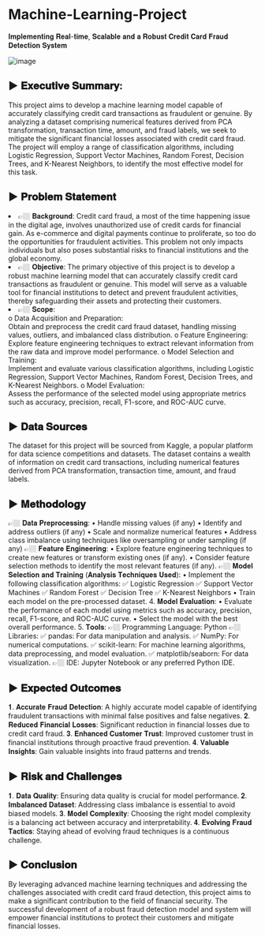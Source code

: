 # Machine-Learning-Project
𝐈𝐦𝐩𝐥𝐞𝐦𝐞𝐧𝐭𝐢𝐧𝐠 𝐑𝐞𝐚𝐥-𝐭𝐢𝐦𝐞, 𝐒𝐜𝐚𝐥𝐚𝐛𝐥𝐞 𝐚𝐧𝐝 𝐚 𝐑𝐨𝐛𝐮𝐬𝐭 𝐂𝐫𝐞𝐝𝐢𝐭 𝐂𝐚𝐫𝐝 𝐅𝐫𝐚𝐮𝐝 𝐃𝐞𝐭𝐞𝐜𝐭𝐢𝐨𝐧 𝐒𝐲𝐬𝐭𝐞𝐦


![image](https://github.com/user-attachments/assets/b9aedeaa-46ed-46be-879d-1938375f57ec)


<h2>▶️	𝐄𝐱𝐞𝐜𝐮𝐭𝐢𝐯𝐞 𝐒𝐮𝐦𝐦𝐚𝐫𝐲:</h2> This project aims to develop a machine learning model capable of accurately classifying credit card transactions as fraudulent or genuine. By analyzing a dataset comprising numerical features derived from PCA transformation, transaction time, amount, and fraud labels, we seek to mitigate the significant financial losses associated with credit card fraud. The project will employ a range of classification algorithms, including Logistic Regression, Support Vector Machines, Random Forest, Decision Trees, and K-Nearest Neighbors, to identify the most effective model for this task.



<h2>▶️	𝐏𝐫𝐨𝐛𝐥𝐞𝐦 𝐒𝐭𝐚𝐭𝐞𝐦𝐞𝐧𝐭</h2>
<li>👉🏼	𝐁𝐚𝐜𝐤𝐠𝐫𝐨𝐮𝐧𝐝:</h2> Credit card fraud, a most of the time happening issue in the digital age, involves unauthorized use of credit cards for financial gain. As e-commerce and digital payments continue to proliferate, so too do the opportunities for fraudulent activities. This problem not only impacts individuals but also poses substantial risks to financial institutions and the global economy.   
<li>👉🏼	𝐎𝐛𝐣𝐞𝐜𝐭𝐢𝐯𝐞:</h2> The primary objective of this project is to develop a robust machine learning model that can accurately classify credit card transactions as fraudulent or genuine. This model will serve as a valuable tool for financial institutions to detect and prevent fraudulent activities, thereby safeguarding their assets and protecting their customers.
<li>👉🏼	𝐒𝐜𝐨𝐩𝐞:</h2><br>
o	Data Acquisition and Preparation:<br> Obtain and preprocess the credit card fraud dataset, handling missing values, outliers, and imbalanced class distribution.
o	Feature Engineering:<br> Explore feature engineering techniques to extract relevant information from the raw data and improve model performance.   
o	Model Selection and Training:<br> Implement and evaluate various classification algorithms, including Logistic Regression, Support Vector Machines, Random Forest, Decision Trees, and K-Nearest Neighbors.
o	Model Evaluation:<br> Assess the performance of the selected model using appropriate metrics such as accuracy, precision, recall, F1-score, and ROC-AUC curve.<br>


<h2>▶️	𝐃𝐚𝐭𝐚 𝐒𝐨𝐮𝐫𝐜𝐞𝐬</h2>
The dataset for this project will be sourced from Kaggle, a popular platform for data science competitions and datasets. The dataset contains a wealth of information on credit card transactions, including numerical features derived from PCA transformation, transaction time, amount, and fraud labels.


<h2>▶️	𝐌𝐞𝐭𝐡𝐨𝐝𝐨𝐥𝐨𝐠𝐲</h2>
👉🏼	𝐃𝐚𝐭𝐚 𝐏𝐫𝐞𝐩𝐫𝐨𝐜𝐞𝐬𝐬𝐢𝐧𝐠:
•	Handle missing values (if any)
•	Identify and address outliers (if any)
•	Scale and normalize numerical features
•	Address class imbalance using techniques like oversampling or under sampling (if any)
👉🏼	𝐅𝐞𝐚𝐭𝐮𝐫𝐞 𝐄𝐧𝐠𝐢𝐧𝐞𝐞𝐫𝐢𝐧𝐠:
•	Explore feature engineering techniques to create new features or transform existing ones (if any).
•	Consider feature selection methods to identify the most relevant features (if any).
👉🏼	𝐌𝐨𝐝𝐞𝐥 𝐒𝐞𝐥𝐞𝐜𝐭𝐢𝐨𝐧 𝐚𝐧𝐝 𝐓𝐫𝐚𝐢𝐧𝐢𝐧𝐠 (𝐀𝐧𝐚𝐥𝐲𝐬𝐢𝐬 𝐓𝐞𝐜𝐡𝐧𝐢𝐪𝐮𝐞𝐬 𝐔𝐬𝐞𝐝):
•	Implement the following classification algorithms: 
✅	Logistic Regression
✅	Support Vector Machines
✅	Random Forest   
✅	Decision Tree
✅	K-Nearest Neighbors
•	Train each model on the pre-processed dataset.
4.	𝐌𝐨𝐝𝐞𝐥 𝐄𝐯𝐚𝐥𝐮𝐚𝐭𝐢𝐨𝐧:
•	Evaluate the performance of each model using metrics such as accuracy, precision, recall, F1-score, and ROC-AUC curve.
•	Select the model with the best overall performance.
5.	𝐓𝐨𝐨𝐥𝐬:
👉🏼	Programming Language: Python   
👉🏼	Libraries:
✅	pandas: For data manipulation and analysis.
✅	NumPy: For numerical computations.
✅	scikit-learn: For machine learning algorithms, data preprocessing, and model evaluation.   
✅	matplotlib/seaborn: For data visualization.
👉🏼	IDE: Jupyter Notebook or any preferred Python IDE.


<h2>▶️	𝐄𝐱𝐩𝐞𝐜𝐭𝐞𝐝 𝐎𝐮𝐭𝐜𝐨𝐦𝐞𝐬</h2>
𝟏.	𝐀𝐜𝐜𝐮𝐫𝐚𝐭𝐞 𝐅𝐫𝐚𝐮𝐝 𝐃𝐞𝐭𝐞𝐜𝐭𝐢𝐨𝐧: A highly accurate model capable of identifying fraudulent transactions with minimal false positives and false negatives.
𝟐.	𝐑𝐞𝐝𝐮𝐜𝐞𝐝 𝐅𝐢𝐧𝐚𝐧𝐜𝐢𝐚𝐥 𝐋𝐨𝐬𝐬𝐞𝐬: Significant reduction in financial losses due to credit card fraud.
𝟑.	𝐄𝐧𝐡𝐚𝐧𝐜𝐞𝐝 𝐂𝐮𝐬𝐭𝐨𝐦𝐞𝐫 𝐓𝐫𝐮𝐬𝐭: Improved customer trust in financial institutions through proactive fraud prevention.   
𝟒.	𝐕𝐚𝐥𝐮𝐚𝐛𝐥𝐞 𝐈𝐧𝐬𝐢𝐠𝐡𝐭𝐬: Gain valuable insights into fraud patterns and trends.


<h2>▶️	𝐑𝐢𝐬𝐤 𝐚𝐧𝐝 𝐂𝐡𝐚𝐥𝐥𝐞𝐧𝐠𝐞𝐬</h2>
𝟏.	𝐃𝐚𝐭𝐚 𝐐𝐮𝐚𝐥𝐢𝐭𝐲: Ensuring data quality is crucial for model performance.   
𝟐.	𝐈𝐦𝐛𝐚𝐥𝐚𝐧𝐜𝐞𝐝 𝐃𝐚𝐭𝐚𝐬𝐞𝐭: Addressing class imbalance is essential to avoid biased models.   
𝟑.	𝐌𝐨𝐝𝐞𝐥 𝐂𝐨𝐦𝐩𝐥𝐞𝐱𝐢𝐭𝐲: Choosing the right model complexity is a balancing act between accuracy and interpretability.
𝟒.	𝐄𝐯𝐨𝐥𝐯𝐢𝐧𝐠 𝐅𝐫𝐚𝐮𝐝 𝐓𝐚𝐜𝐭𝐢𝐜𝐬: Staying ahead of evolving fraud techniques is a continuous challenge.


<h2>▶️	𝐂𝐨𝐧𝐜𝐥𝐮𝐬𝐢𝐨𝐧</h2>
By leveraging advanced machine learning techniques and addressing the challenges associated with credit card fraud detection, this project aims to make a significant contribution to the field of financial security. The successful development of a robust fraud detection model and system will empower financial institutions to protect their customers and mitigate financial losses.
























